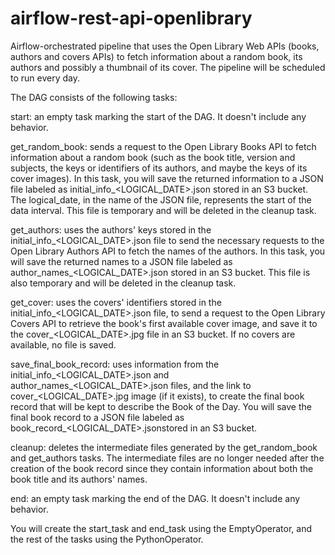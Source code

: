 # airflow-rest-api-openlibrary
 Airflow-orchestrated pipeline that uses the Open Library Web APIs (books, authors and covers APIs) to fetch information about a random book, its authors and possibly a thumbnail of its cover. The pipeline will be scheduled to run every day.

 The DAG consists of the following tasks:

start: an empty task marking the start of the DAG. It doesn't include any behavior.

get_random_book: sends a request to the Open Library Books API to fetch information about a random book (such as the book title, version and subjects, the keys or identifiers of its authors, and maybe the keys of its cover images). In this task, you will save the returned information to a JSON file labeled as initial_info_<LOGICAL_DATE>.json stored in an S3 bucket. The logical_date, in the name of the JSON file, represents the start of the data interval. This file is temporary and will be deleted in the cleanup task.

get_authors: uses the authors' keys stored in the initial_info_<LOGICAL_DATE>.json file to send the necessary requests to the Open Library Authors API to fetch the names of the authors. In this task, you will save the returned names to a JSON file labeled as author_names_<LOGICAL_DATE>.json stored in an S3 bucket. This file is also temporary and will be deleted in the cleanup task.

get_cover: uses the covers' identifiers stored in the initial_info_<LOGICAL_DATE>.json file, to send a request to the Open Library Covers API to retrieve the book's first available cover image, and save it to the cover_<LOGICAL_DATE>.jpg file in an S3 bucket. If no covers are available, no file is saved.

save_final_book_record: uses information from the initial_info_<LOGICAL_DATE>.json and author_names_<LOGICAL_DATE>.json files, and the link to cover_<LOGICAL_DATE>.jpg image (if it exists), to create the final book record that will be kept to describe the Book of the Day. You will save the final book record to a JSON file labeled as book_record_<LOGICAL_DATE>.jsonstored in an S3 bucket.

cleanup: deletes the intermediate files generated by the get_random_book and get_authors tasks. The intermediate files are no longer needed after the creation of the book record since they contain information about both the book title and its authors' names.

end: an empty task marking the end of the DAG. It doesn't include any behavior.

You will create the start_task and end_task using the EmptyOperator, and the rest of the tasks using the PythonOperator.
